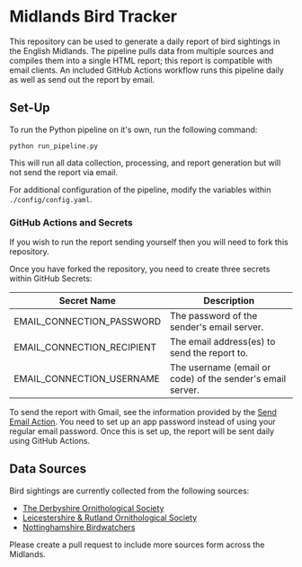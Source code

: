 # Midlands Bird Tracker

This repository can be used to generate a daily report of bird sightings in the English Midlands. The pipeline pulls data from multiple sources and compiles them into a single HTML report; this report is compatible with email clients. An included GitHub Actions workflow runs this pipeline daily as well as send out the report by email.

## Set-Up

To run the Python pipeline on it's own, run the following command:

```
python run_pipeline.py
```

This will run all data collection, processing, and report generation but will not send the report via email.

For additional configuration of the pipeline, modify the variables within `./config/config.yaml`.

### GitHub Actions and Secrets

If you wish to run the report sending yourself then you will need to fork this repository.

Once you have forked the repository, you need to create three secrets within GitHub Secrets:

|Secret Name|Description|
|---|---|
|EMAIL_CONNECTION_PASSWORD|The password of the sender's email server.|
|EMAIL_CONNECTION_RECIPIENT|The email address(es) to send the report to.|
|EMAIL_CONNECTION_USERNAME|The username (email or code) of the sender's email server.|

To send the report with Gmail, see the information provided by the [Send Email Action](https://github.com/marketplace/actions/send-email). You need to set up an app password instead of using your regular email password. Once this is set up, the report will be sent daily using GitHub Actions.

## Data Sources

Bird sightings are currently collected from the following sources:

 - [The Derbyshire Ornithological Society](https://www.derbyshireos.org.uk/index.php)
 - [Leicestershire & Rutland Ornithological Society](https://lros.org.uk/)
 - [Nottinghamshire Birdwatchers](https://www.nottsbirders.net/index.html)

Please create a pull request to include more sources form across the Midlands.